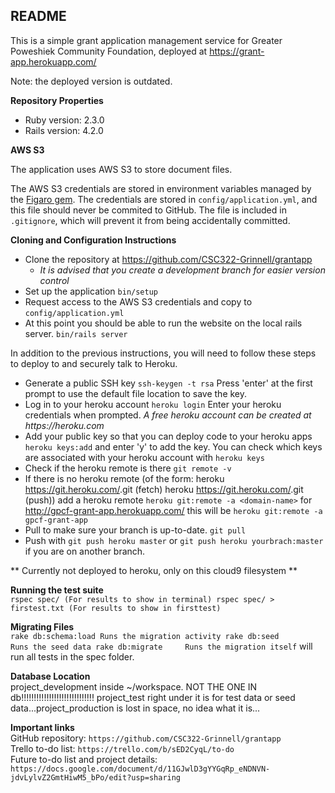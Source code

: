 ## README ##

This is a simple grant application management service for Greater Poweshiek Community Foundation, deployed at
https://grant-app.herokuapp.com/

Note: the deployed version is outdated. 

**Repository Properties**

- Ruby version: 2.3.0
- Rails version: 4.2.0

**AWS S3**

The application uses AWS S3 to store document files.

The AWS S3 credentials are stored in environment variables managed by the [Figaro gem](https://github.com/laserlemon/figaro). The credentials are stored in `config/application.yml`, and this file should never be commited to GitHub. The file is included in `.gitignore`, which will prevent it from being accidentally committed.

**Cloning and Configuration Instructions**
- Clone the repository at https://github.com/CSC322-Grinnell/grantapp
    - _It is advised that you create a development branch for easier version control_
- Set up the application
    ``` bin/setup ```
- Request access to the AWS S3 credentials and copy to `config/application.yml`
- At this point you should be able to run the website on the local rails server.
    ``` bin/rails server ```


In addition to the previous instructions, you will need to follow these steps to deploy to and securely talk to Heroku.
- Generate a public SSH key
    ``` ssh-keygen -t rsa ```
    Press 'enter' at the first prompt to use the default file location to save the key.
- Log in to your heroku account
    ``` heroku login ```
    Enter your heroku credentials when prompted.
    _A free heroku account can be created at https://heroku.com_
- Add your public key so that you can deploy code to your heroku apps
    ``` heroku keys:add ```
    and enter 'y' to add the key.
    You can check which keys are associated with your heroku account with
        ``` heroku keys ```
- Check if the heroku remote is there
    ``` git remote -v ```
- If there is no heroku remote (of the form:
                heroku  https://git.heroku.com/<heroku-name>.git (fetch)
                heroku  https://git.heroku.com/<heroku-name>.git (push))
        add a heroku remote
        ``` heroku git:remote -a <domain-name> ```
        for http://gpcf-grant-app.herokuapp.com/ this will be
        ``` heroku git:remote -a gpcf-grant-app ```
- Pull to make sure your branch is up-to-date.
    ``` git pull ```
- Push with
    ``` git push heroku master ```
    or
    ``` git push heroku yourbrach:master ```
    if you are on another branch.

** Currently not deployed to heroku, only on this cloud9 filesystem **

**Running the test suite**  
    ```
    rspec spec/ (For results to show in terminal)
    rspec spec/ > firstest.txt (For results to show in firsttest)
    ```

**Migrating Files**  
    ```
    rake db:schema:load Runs the migration activity
    rake db:seed        Runs the seed data
    rake db:migrate     Runs the migration itself
    ```
will run all tests in the spec folder.


**Database Location**  
    project_development inside ~/workspace. 
    NOT THE ONE IN db!!!!!!!!!!!!!!!!!!!!!!!!!!!!!
    project_test right under it is for test data or seed data...project_production is lost in space, no idea what it is...

    
**Important links**  
    GitHub repository: ```https://github.com/CSC322-Grinnell/grantapp```  
    Trello to-do list: ```https://trello.com/b/sED2CyqL/to-do```  
    Future to-do list and project details: ```https://docs.google.com/document/d/11GJwlD3gYYGqRp_eNDNVN-jdvLylvZ2GmtHiwM5_bPo/edit?usp=sharing```
